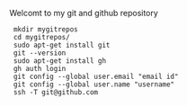 Welcomt to my git and github repository

     mkdir mygitrepos
     cd mygitrepos/
     sudo apt-get install git
     git --version
     sudo apt-get install gh
     gh auth login
     git config --global user.email "email id"
     git config --global user.name "username"
     ssh -T git@github.com

